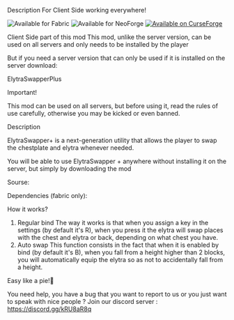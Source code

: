 Description
For Client Side working everywhere!

![Available for Fabric](https://cdn.jsdelivr.net/npm/@intergrav/devins-badges@3/assets/cozy/supported/fabric_vector.svg)
![Available for NeoForge](https://cdn.modrinth.com/data/cached_images/f0d24b750c946ed2b75ad009167e1d18c0848b39.png)
[![Available on CurseForge](https://cdn.jsdelivr.net/npm/@intergrav/devins-badges@3/assets/cozy/available/curseforge_vector.svg)](https://www.curseforge.com/minecraft/mc-mods/elytraswapperplus-client)

Client Side part of this mod
This mod, unlike the server version, can be used on all servers and only needs to be installed by the player

But if you need a server version that can only be used if it is installed on the server download:

ElytraSwapperPlus

 

Important!
 

This mod can be used on all servers, but before using it, read the rules of use carefully, otherwise you may be kicked or even banned.

Description

ElytraSwapper+ is a next-generation utility that allows the player to swap the chestplate and elytra whenever needed.
 

You will be able to use ElytraSwapper + anywhere without installing it on the server, but simply by downloading the mod

 

Sourse:



Dependencies (fabric only):
 
 
How it works?
1. Regular bind
The way it works is that when you assign a key in the settings (by default it's R), when you press it the elytra will swap places with the chest and elytra or back, depending on what chest you have.
2. Auto swap
This function consists in the fact that when it is enabled by bind (by default it's B), when you fall from a height higher than 2 blocks, you will automatically equip the elytra so as not to accidentally fall from a height.
 
Easy like a pie!🍰
 

You need help, you have a bug that you want to report to us or you just want to speak with nice people ? Join our discord server : https://discord.gg/kRU8aR8q


 
